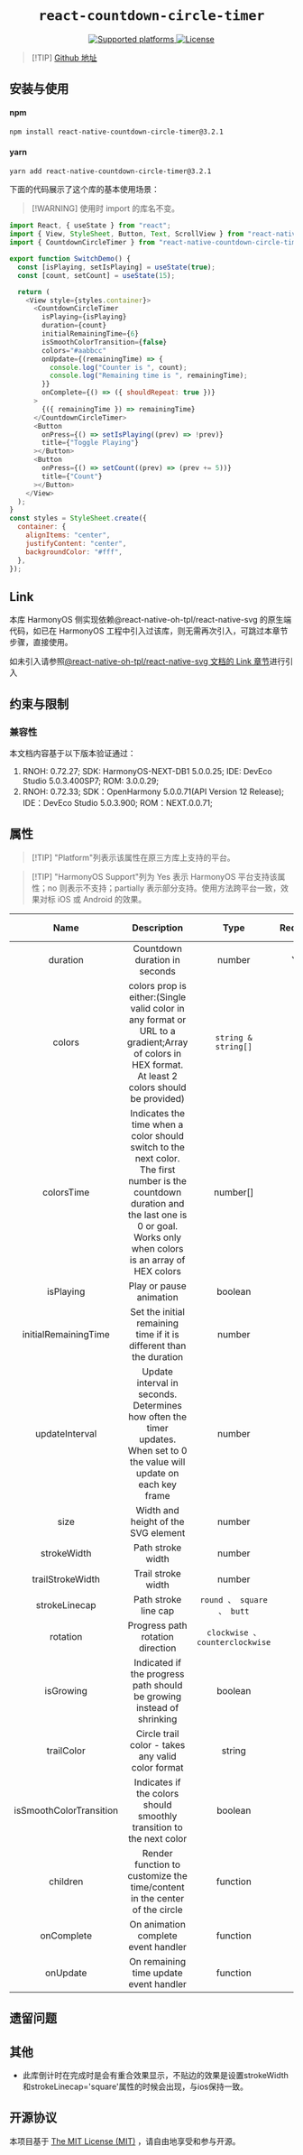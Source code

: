 <p align="center">
  <h1 align="center"> <code>react-countdown-circle-timer</code> </h1>
</p>
<p align="center">
    <a href="https://github.com/vydimitrov/react-countdown-circle-timer">
        <img src="https://img.shields.io/badge/platforms-android%20|%20ios%20|%20harmony%20-lightgrey.svg" alt="Supported platforms" />
    </a>
    <a href="https://github.com/vydimitrov/react-countdown-circle-timer/blob/master/LICENSE">
        <img src="https://img.shields.io/badge/license-MIT-green.svg" alt="License" />
    </a>
</p>

> [!TIP] [Github 地址](https://github.com/vydimitrov/react-countdown-circle-timer)

## 安装与使用

<!-- tabs:start -->

#### **npm**

```bash
npm install react-native-countdown-circle-timer@3.2.1
```

#### **yarn**

```bash
yarn add react-native-countdown-circle-timer@3.2.1
```

<!-- tabs:end -->

下面的代码展示了这个库的基本使用场景：

> [!WARNING] 使用时 import 的库名不变。

```js
import React, { useState } from "react";
import { View, StyleSheet, Button, Text, ScrollView } from "react-native";
import { CountdownCircleTimer } from "react-native-countdown-circle-timer";

export function SwitchDemo() {
  const [isPlaying, setIsPlaying] = useState(true);
  const [count, setCount] = useState(15);

  return (
    <View style={styles.container}>
      <CountdownCircleTimer
        isPlaying={isPlaying}
        duration={count}
        initialRemainingTime={6}
        isSmoothColorTransition={false}
        colors="#aabbcc"
        onUpdate={(remainingTime) => {
          console.log("Counter is ", count);
          console.log("Remaining time is ", remainingTime);
        }}
        onComplete={() => ({ shouldRepeat: true })}
      >
        {({ remainingTime }) => remainingTime}
      </CountdownCircleTimer>
      <Button
        onPress={() => setIsPlaying((prev) => !prev)}
        title={"Toggle Playing"}
      ></Button>
      <Button
        onPress={() => setCount((prev) => (prev += 5))}
        title={"Count"}
      ></Button>
    </View>
  );
}
const styles = StyleSheet.create({
  container: {
    alignItems: "center",
    justifyContent: "center",
    backgroundColor: "#fff",
  },
});
```

## Link

本库 HarmonyOS 侧实现依赖@react-native-oh-tpl/react-native-svg 的原生端代码，如已在 HarmonyOS 工程中引入过该库，则无需再次引入，可跳过本章节步骤，直接使用。

如未引入请参照[@react-native-oh-tpl/react-native-svg 文档的 Link 章节](https://gitee.com/react-native-oh-library/usage-docs/blob/master/zh-cn/react-native-svg-capi.md#link)进行引入

## 约束与限制

### 兼容性

本文档内容基于以下版本验证通过：

1. RNOH: 0.72.27; SDK: HarmonyOS-NEXT-DB1 5.0.0.25; IDE: DevEco Studio 5.0.3.400SP7; ROM: 3.0.0.29;
2. RNOH: 0.72.33; SDK：OpenHarmony 5.0.0.71(API Version 12 Release); IDE：DevEco Studio 5.0.3.900; ROM：NEXT.0.0.71;

## 属性

> [!TIP] "Platform"列表示该属性在原三方库上支持的平台。

> [!TIP] "HarmonyOS Support"列为 Yes 表示 HarmonyOS 平台支持该属性；no 则表示不支持；partially 表示部分支持。使用方法跨平台一致，效果对标 iOS 或 Android 的效果。

|          Name           |                                                                                         Description                                                                                         |              Type               | Required |  Platform   | HarmonyOS Support |
| :---------------------: | :-----------------------------------------------------------------------------------------------------------------------------------------------------------------------------------------: | :-----------------------------: | :------: | :---------: | :---------------: |
|        duration         |                                                                                Countdown duration in seconds                                                                                |             number              |   Yes    | Android/iOS |        Yes        |
|         colors          |                      colors prop is either:(Single valid color in any format or URL to a gradient;Array of colors in HEX format. At least 2 colors should be provided)                      |       `string & string[]`       |    No    | Android/iOS |        Yes        |
|       colorsTime        | Indicates the time when a color should switch to the next color. The first number is the countdown duration and the last one is 0 or goal. Works only when colors is an array of HEX colors |            number[]             |    No    | Android/iOS |        Yes        |
|        isPlaying        |                                                                                   Play or pause animation                                                                                   |             boolean             |    No    | Android/iOS |        Yes        |
|  initialRemainingTime   |                                                             Set the initial remaining time if it is different than the duration                                                             |             number              |    No    | Android/iOS |        Yes        |
|     updateInterval      |                                  Update interval in seconds. Determines how often the timer updates. When set to 0 the value will update on each key frame                                  |             number              |    No    | Android/iOS |        Yes        |
|          size           |                                                                             Width and height of the SVG element                                                                             |             number              |    No    | Android/iOS |        Yes        |
|       strokeWidth       |                                                                                      Path stroke width                                                                                      |             number              |    No    | Android/iOS |        Yes        |
|    trailStrokeWidth     |                                                                                     Trail stroke width                                                                                      |             number              |    No    | Android/iOS |        Yes        |
|      strokeLinecap      |                                                                                    Path stroke line cap                                                                                     |    `round 、 square 、 butt`    |    No    | Android/iOS |        Yes        |
|        rotation         |                                                                              Progress path rotation direction                                                                               | `clockwise 、 counterclockwise` |    No    | Android/iOS |        Yes        |
|        isGrowing        |                                                            Indicated if the progress path should be growing instead of shrinking                                                            |             boolean             |    No    | Android/iOS |        Yes        |
|       trailColor        |                                                                      Circle trail color - takes any valid color format                                                                      |             string              |    No    | Android/iOS |        Yes        |
| isSmoothColorTransition |                                                            Indicates if the colors should smoothly transition to the next color                                                             |             boolean             |    No    | Android/iOS |        Yes        |
|        children         |                                                          Render function to customize the time/content in the center of the circle                                                          |            function             |    No    | Android/iOS |        Yes        |
|       onComplete        |                                                                             On animation complete event handler                                                                             |            function             |    No    | Android/iOS |        Yes        |
|        onUpdate         |                                                                           On remaining time update event handler                                                                            |            function             |    No    | Android/iOS |        Yes        |

## 遗留问题

## 其他

- 此库倒计时在完成时是会有重合效果显示，不贴边的效果是设置strokeWidth和strokeLinecap='square'属性的时候会出现，与ios保持一致。

## 开源协议

本项目基于 [The MIT License (MIT)](https://github.com/vydimitrov/react-countdown-circle-timer/blob/master/LICENSE) ，请自由地享受和参与开源。
